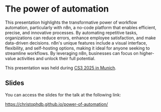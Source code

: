 # The power of automation

This presentation highlights the transformative power of workflow automation, particularly with n8n, a no-code platform that enables efficient, precise, and innovative processes. By automating repetitive tasks, organizations can reduce errors, enhance employee satisfaction, and make data-driven decisions. n8n's unique features include a visual interface, flexibility, and self-hosting options, making it ideal for anyone seeking to streamline workflows. By leveraging n8n, businesses can focus on higher-value activities and unlock their full potential.

This presentation was held during [CS3 2025 in Munich](https://indico.cern.ch/event/1467643/overview).

## Slides

You can access the slides for the talk at the following link:

https://christophdb.github.io/power-of-automation/